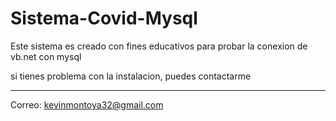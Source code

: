 # Sistema-Covid-Mysql

Este sistema es creado con fines educativos para probar la conexion de vb.net con mysql

si tienes problema con la instalacion, puedes contactarme
<hr>

Correo: kevinmontoya32@gmail.com

